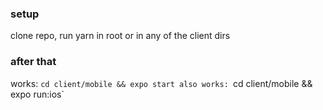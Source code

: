 ### setup

clone repo, run yarn in root or in any of the client dirs

### after that

works: `cd client/mobile && expo start
also works: `cd client/mobile && expo run:ios`

